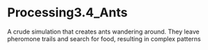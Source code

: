 # Processing3.4_Ants
A crude simulation that creates ants wandering around. They leave pheromone trails and search for food, resulting in complex patterns
